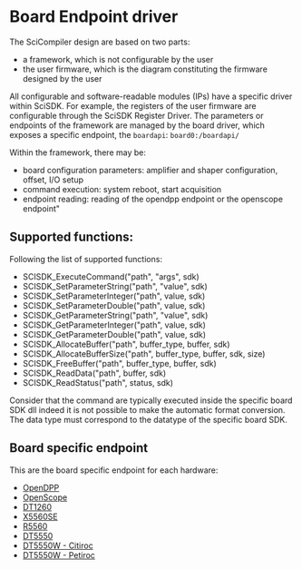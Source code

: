 # Board Endpoint driver

The SciCompiler design are based on two parts:

- a framework, which is not configurable by the user 
- the user firmware, which is the diagram constituting the firmware designed by the user

All configurable and software-readable modules (IPs) have a specific driver within SciSDK. For example, the registers of the user firmware are configurable through the SciSDK Register Driver.
The parameters or endpoints of the framework are managed by the board driver, which exposes a specific endpoint, the `boardapi`: `board0:/boardapi/`

Within the framework, there may be:
- board configuration parameters: amplifier and shaper configuration, offset, I/O setup
- command execution: system reboot, start acquisition
- endpoint reading: reading of the opendpp endpoint or the openscope endpoint"

## Supported functions:

Following the list of supported functions:

- SCISDK_ExecuteCommand("path", "args", sdk)
- SCISDK_SetParameterString("path", "value", sdk)
- SCISDK_SetParameterInteger("path", value, sdk)
- SCISDK_SetParameterDouble("path", value, sdk)
- SCISDK_GetParameterString("path", "value", sdk)
- SCISDK_GetParameterInteger("path", value, sdk)
- SCISDK_GetParameterDouble("path", value, sdk)
- SCISDK_AllocateBuffer("path", buffer_type, buffer, sdk)
- SCISDK_AllocateBufferSize("path", buffer_type, buffer, sdk, size)
- SCISDK_FreeBuffer("path", buffer_type, buffer, sdk)
- SCISDK_ReadData("path", buffer, sdk)
- SCISDK_ReadStatus("path", status, sdk)

Consider that the command are typically executed inside the specific board SDK dll indeed it is not possible to make the automatic format conversion.
The data type must correspond to the datatype of the specific board SDK.

## Board specific endpoint

This are the board specific endpoint for each hardware:
- [OpenDPP](boards/opendpp.md)
- [OpenScope](boards/openscope.md)
- [DT1260](boards/dt1260.md)
- [X5560SE](boards/x5560se.md)
- [R5560](boards/x5560.md)
- [DT5550](boards/dt5550.md)
- [DT5550W - Citiroc](boards/dt5550w_citiroc.md)
- [DT5550W - Petiroc](boards/dt5550w_petiroc.md)
